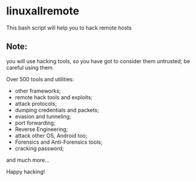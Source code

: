# linuxallremote
This bash script will help you to hack remote hosts 

## Note:
you will use hacking tools, so you have got to consider them untrusted; be careful using them.

Over 500 tools and utilities:
- other frameworks;
- remote hack tools and exploits;
- attack protocols;
- dumping credentials and packets;
- evasion and tunneling;
- port forwarding;
- Reverse Engineering;
- attack other OS, Android too;
- Forensics and Anti-Forensics tools;
- cracking password;

and much more...

Happy hacking!

